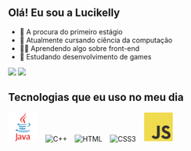 ## Olá! Eu sou a Lucikelly 

- 🔭 A procura do primeiro estágio
- 🌱 Atualmente cursando ciência da computação
- 👩‍💻 Aprendendo algo sobre front-end
- 💙 Estudando desenvolvimento de games

  
<div align = "left">
<img height = "160em"  src="https://github-readme-stats.vercel.app/api?username=lucikelly&show_icons=true&show_icons=true&theme=bear&count_private=true" />
<img height = "160em"  src="https://github-readme-stats.vercel.app/api/top-langs/?username=lucikelly&show_icons=true&theme=bear&count_private=true"/>
</div>


## Tecnologias que eu uso no meu dia

<div style="display: inline_block">
  <img src="https://github.com/devicons/devicon/blob/master/icons/java/java-original-wordmark.svg" title="Java" alt="Java" width="60" height="60"/>&nbsp&nbsp&nbsp;
  <img src="https://cdn.jsdelivr.net/gh/devicons/devicon/icons/cplusplus/cplusplus-plain.svg" title="C++" alt="C++" width="60" height="60"/>&nbsp&nbsp&nbsp;
  <img src="https://cdn.jsdelivr.net/gh/devicons/devicon/icons/html5/html5-plain-wordmark.svg" title="HTML5" alt="HTML" width="60" height="60"/>&nbsp&nbsp&nbsp;
  <img src="https://cdn.jsdelivr.net/gh/devicons/devicon/icons/css3/css3-plain-wordmark.svg" title="CSS3" alt="CSS3" width="60" height="60"/>&nbsp&nbsp&nbsp;     
  <img src="https://github.com/devicons/devicon/blob/master/icons/javascript/javascript-original.svg" title="JavaScript" alt="JavaScript" width="60" height="60"/>&nbsp&nbsp&nbsp;
</div><br/>

          

